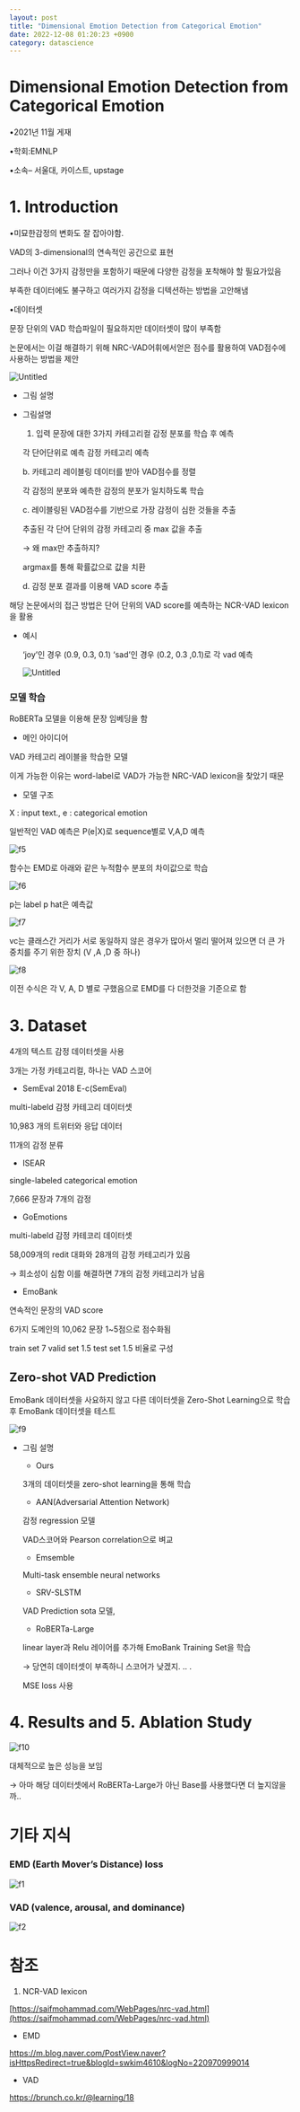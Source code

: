```yaml
---
layout: post
title: "Dimensional Emotion Detection from Categorical Emotion"
date: 2022-12-08 01:20:23 +0900
category: datascience
---
```


# Dimensional Emotion Detection from Categorical Emotion

•2021년 11월 게재

•학회:EMNLP

•소속– 서울대, 카이스트, upstage


# 1. Introduction

•미묘한감정의 변화도 잘 잡아야함.

VAD의 3-dimensional의 연속적인 공간으로 표현 

그러나 이건 3가지 감정만을 포함하기 때문에 다양한 감정을 포착해야 할 필요가있음

부족한 데이터에도 불구하고 여러가지 감정을 디텍션하는 방법을 고안해냄

•데이터셋

문장 단위의 VAD 학습파일이 필요하지만 데이터셋이 많이 부족함

논문에서는 이걸 해결하기 위해  NRC-VAD어휘에서얻은 점수를 활용하여 VAD점수에 사용하는 방법을 제안

![Untitled](\img\2022\Dimensional_Emotion_Detection_from_Categorical_Emotion\f3.png)

- 그림 설명
- 그림설명
    1. 입력 문장에 대한 3가지 카테고리컬 감정 분포를 학습 후 예측

    각 단어단위로 예측 감정 카테고리 예측  

    b. 카테고리 레이블링 데이터를 받아 VAD점수를 정렬

    각 감정의 분포와 예측한 감정의 분포가 일치하도록 학습 

    c. 레이블링된 VAD점수를 기반으로 가장 감정이 심한 것들을 추출 

    추출된 각 단어 단위의 감정 카테고리 중 max 값을 추출

    → 왜 max만 추출하지?  

    argmax를 통해 확률값으로 값을 치환 

    d. 감정 분포 결과를 이용해 VAD score 추출


해당 논문에서의 접근 방법은 단어 단위의 VAD score를 예측하는 NCR-VAD lexicon을 활용

- 예시

    ‘joy’인 경우 (0.9, 0.3, 0.1)   ‘sad’인 경우 (0.2, 0.3 ,0.1)로 각 vad 예측 

    ![Untitled](\img\2022\Dimensional_Emotion_Detection_from_Categorical_Emotion\f4.png)


### 모델 학습

RoBERTa 모델을 이용해 문장 임베딩을 함 

- 메인 아이디어

VAD 카테고리 레이블을 학습한 모델 

이게 가능한 이유는 word-label로 VAD가 가능한 NRC-VAD lexicon을 찾았기 때문 

- 모델 구조

X : input text., e : categorical emotion

일반적인 VAD 예측은 P(e|X)로 sequence별로 V,A,D 예측 

![f5](\img\2022\Dimensional_Emotion_Detection_from_Categorical_Emotion\f5.png)

함수는 EMD로 아래와 같은 누적함수 분포의 차이값으로 학습

![f6](\img\2022\Dimensional_Emotion_Detection_from_Categorical_Emotion\f6.png)

p는 label p hat은 예측값

![f7](\img\2022\Dimensional_Emotion_Detection_from_Categorical_Emotion\f7.png)

vc는 클래스간 거리가 서로 동일하지 않은 경우가 많아서 멀리 떨어져 있으면 더 큰 가중치를 주기 위한 장치 (V ,A ,D 중 하나)

![f8](\img\2022\Dimensional_Emotion_Detection_from_Categorical_Emotion\f8.png)

 이전 수식은 각 V, A, D 별로 구했음으로 EMD를 다 더한것을 기준으로 함 

# 3. Dataset

4개의 텍스트 감정 데이터셋을 사용

3개는 가정 카테고리컬, 하나는 VAD 스코어 

- SemEval 2018 E-c(SemEval)

multi-labeld 감정 카테고리 데이터셋 

10,983 개의 트위터와 응답 데이터 

11개의 감정 분류 

- ISEAR

single-labeled categorical emotion

7,666 문장과 7개의 감정 

- GoEmotions

multi-labeld 감정 카테코리 데이터셋

58,009개의 redit 대화와 28개의 감정 카테고리가 있음 

→ 희소성이 심함 이를 해결하면 7개의 감정 카테고리가 남음 

- EmoBank

연속적인 문장의 VAD score 

6가지 도메인의  10,062 문장   1~5점으로 점수화됨 

train set 7  valid set 1.5 test set 1.5 비율로 구성 

## Zero-shot VAD Prediction

EmoBank 데이터셋을 사요하지 않고 다른 데이터셋을 Zero-Shot Learning으로 학습 후 EmoBank 데이터셋을 테스트 

![f9](\img\2022\Dimensional_Emotion_Detection_from_Categorical_Emotion\f9.png)

- 그림 설명
    - Ours

    3개의 데이터셋을 zero-shot learning을 통해 학습

    - AAN(Adversarial Attention Network)

    감정 regression 모델

    VAD스코어와  Pearson correlation으로 벼교 

    - Emsemble

    Multi-task ensemble neural networks 

    - SRV-SLSTM

    VAD Prediction sota 모델, 

    - RoBERTa-Large

    linear layer과 Relu 레이어를 추가해 EmoBank Training Set을 학습 

    → 당연히 데이터셋이 부족하니 스코어가 낮겠지. .. .

    MSE loss 사용 


# 4. Results and 5. Ablation Study

![f10](\img\2022\Dimensional_Emotion_Detection_from_Categorical_Emotion\f10.png)

대체적으로 높은 성능을 보임 

→ 아마 해당 데이터셋에서 RoBERTa-Large가 아닌 Base를 사용했다면 더 높지않을까..



# 기타 지식

### EMD (Earth Mover’s Distance) loss 

![f1](\img\2022\Dimensional_Emotion_Detection_from_Categorical_Emotion\f1.png)

### VAD (valence, arousal, and dominance)

![f2](\img\2022\Dimensional_Emotion_Detection_from_Categorical_Emotion\f2.png)



# 참조

1. NCR-VAD lexicon

[https://saifmohammad.com/WebPages/nrc-vad.html](https://saifmohammad.com/WebPages/nrc-vad.html)

- EMD

 https://m.blog.naver.com/PostView.naver?isHttpsRedirect=true&blogId=swkim4610&logNo=220970999014

- VAD

https://brunch.co.kr/@learning/18

